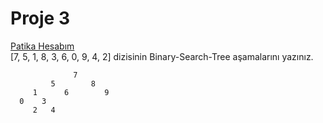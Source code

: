 # **Proje 3**
[Patika Hesabım](https://app.patika.dev/mafsar)
<br>
[7, 5, 1, 8, 3, 6, 0, 9, 4, 2] dizisinin Binary-Search-Tree aşamalarını yazınız.

                  7
             5        8
         1      6        9
      0    3
         2   4  
